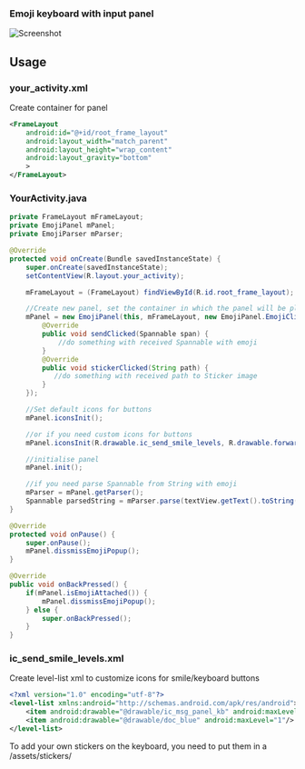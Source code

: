 ### Emoji keyboard with input panel
![Screenshot](https://github.com/frontiertsymbal/emoji_keyboard/blob/master/EmojiKeyboard.png)
## Usage
### your_activity.xml
Create container for panel
``` xml
<FrameLayout
    android:id="@+id/root_frame_layout"
    android:layout_width="match_parent"
    android:layout_height="wrap_content"
    android:layout_gravity="bottom"
    >
</FrameLayout>
```
### YourActivity.java
``` java
private FrameLayout mFrameLayout;
private EmojiPanel mPanel;
private EmojiParser mParser;

@Override
protected void onCreate(Bundle savedInstanceState) {
	super.onCreate(savedInstanceState);
    setContentView(R.layout.your_activity);

    mFrameLayout = (FrameLayout) findViewById(R.id.root_frame_layout);

    //Create new panel, set the container in which the panel will be placed and set ClickCallback to receive Spanned string with emoji and path to sticker image.
    mPanel = new EmojiPanel(this, mFrameLayout, new EmojiPanel.EmojiClickCallback() {
        @Override
        public void sendClicked(Spannable span) {
            //do something with received Spannable with emoji
        }
        @Override
        public void stickerClicked(String path) {
           //do something with received path to Sticker image
        }
    });

    //Set default icons for buttons
    mPanel.iconsInit();

    //or if you need custom icons for buttons
    mPanel.iconsInit(R.drawable.ic_send_smile_levels, R.drawable.forward_blue);

    //initialise panel
    mPanel.init();

    //if you need parse Spannable from String with emoji
    mParser = mPanel.getParser();
    Spannable parsedString = mParser.parse(textView.getText().toString());
}

@Override
protected void onPause() {
    super.onPause();
    mPanel.dissmissEmojiPopup();
}

@Override
public void onBackPressed() {
    if(mPanel.isEmojiAttached()) {
        mPanel.dissmissEmojiPopup();
    } else {
        super.onBackPressed();
    }
}
```
### ic_send_smile_levels.xml
Create level-list xml to customize icons for smile/keyboard buttons
``` xml
<?xml version="1.0" encoding="utf-8"?>
<level-list xmlns:android="http://schemas.android.com/apk/res/android">
    <item android:drawable="@drawable/ic_msg_panel_kb" android:maxLevel="0"/>
    <item android:drawable="@drawable/doc_blue" android:maxLevel="1"/>
</level-list>
```
To add your own stickers on the keyboard, you need to put them in a /assets/stickers/
